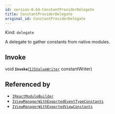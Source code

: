 ```yaml
---
id: version-0.64-ConstantProviderDelegate
title: ConstantProviderDelegate
original_id: ConstantProviderDelegate
---
```


Kind: `delegate`

A delegate to gather constants from native modules.

## Invoke
void **`Invoke`**([`IJSValueWriter`](IJSValueWriter) constantWriter)





## Referenced by
- [`IReactModuleBuilder`](IReactModuleBuilder)
- [`IViewManagerWithExportedEventTypeConstants`](IViewManagerWithExportedEventTypeConstants)
- [`IViewManagerWithExportedViewConstants`](IViewManagerWithExportedViewConstants)
